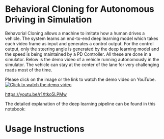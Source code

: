 # Behavioral Cloning for Autonomous Driving in Simulation

Behavorial Cloning allows a machine to imitate how a human drives a vehicle. The system 
learns an end-to-end deep learning model which takes each video frame as input and 
generates a control output. For the control output, only the steering angle is generated 
by the deep learning model and the speed is being maintained by a PD Controller. All these 
are done in a simulator. Below is the demo video of a vehicle running autonomously in the 
simulator. The vehicle can stay at the center of the lane for very challenging roads most of the time.

Please click on the image or the link to watch the demo video on YouTube.
[![Click to watch the demo video](https://img.youtube.com/vi/r1Xtko5LPMw/0.jpg)](http://www.youtube.com/watch?v=r1Xtko5LPMw)

https://youtu.be/r1Xtko5LPMw

The detailed explanation of the deep learning pipeline can be found in this notebook: 

# Usage Instructions

